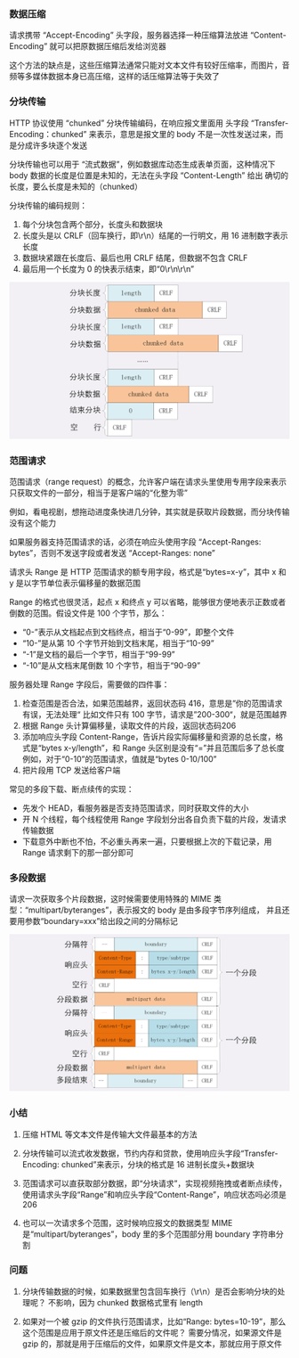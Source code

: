 ### 数据压缩

请求携带 “Accept-Encoding” 头字段，服务器选择一种压缩算法放进 “Content-Encoding” 就可以把原数据压缩后发给浏览器

这个方法的缺点是，这些压缩算法通常只能对文本文件有较好压缩率，而图片，音频等多媒体数据本身已高压缩，这样的话压缩算法等于失效了

### 分块传输

HTTP 协议使用 “chunked” 分块传输编码，在响应报文里面用 头字段 “Transfer-Encoding：chunked” 来表示，意思是报文里的 body 不是一次性发送过来，而是分成许多块逐个发送

分块传输也可以用于 “流式数据”，例如数据库动态生成表单页面，这种情况下 body 数据的长度是位置是未知的，无法在头字段 “Content-Length” 给出 确切的长度，要么长度是未知的（chunked）

分块传输的编码规则：
  1. 每个分块包含两个部分，长度头和数据块
  2. 长度头是以 CRLF（回车换行，即\r\n）结尾的一行明文，用 16 进制数字表示长度
  3. 数据块紧跟在长度后、最后也用 CRLF 结尾，但数据不包含 CRLF
  4. 最后用一个长度为 0 的快表示结束，即“0\r\n\r\n”

![avatar](../picture/数据分块.jpg)


### 范围请求
范围请求（range request）的概念，允许客户端在请求头里使用专用字段来表示只获取文件的一部分，相当于是客户端的“化整为零”

例如，看电视剧，想拖动进度条快进几分钟，其实就是获取片段数据，而分块传输没有这个能力

如果服务器支持范围请求的话，必须在响应头使用字段 “Accept-Ranges: bytes”，否则不发送字段或者发送 “Accept-Ranges: none”

请求头 Range 是 HTTP 范围请求的额专用字段，格式是“bytes=x-y”，其中 x 和 y 是以字节单位表示偏移量的数据范围

Range 的格式也很灵活，起点 x 和终点 y 可以省略，能够很方便地表示正数或者倒数的范围。假设文件是 100 个字节，那么：

* “0-”表示从文档起点到文档终点，相当于“0-99”，即整个文件
* “10-”是从第 10 个字节开始到文档末尾，相当于“10-99”
* “-1”是文档的最后一个字节，相当于“99-99”
* “-10”是从文档末尾倒数 10 个字节，相当于“90-99”

服务器处理 Range 字段后，需要做的四件事：

1. 检查范围是否合法，如果范围越界，返回状态码 416，意思是”你的范围请求有误，无法处理“ 比如文件只有 100 字节，请求是”200-300“，就是范围越界
2. 根据 Range 头计算偏移量，读取文件的片段，返回状态码206
3. 添加响应头字段 Content-Range，告诉片段实际偏移量和资源的总长度，格式是“bytes x-y/length”，和 Range 头区别是没有“=”并且范围后多了总长度 例如，对于“0-10”的范围请求，值就是“bytes 0-10/100”
4. 把片段用 TCP 发送给客户端

常见的多段下载、断点续传的实现：

* 先发个 HEAD，看服务器是否支持范围请求，同时获取文件的大小
* 开 N 个线程，每个线程使用 Range 字段划分出各自负责下载的片段，发请求传输数据
* 下载意外中断也不怕，不必重头再来一遍，只要根据上次的下载记录，用 Range 请求剩下的那一部分即可

### 多段数据

请求一次获取多个片段数据，这时候需要使用特殊的 MIME 类型：“multipart/byteranges”，表示报文的 body 是由多段字节序列组成，
并且还要用参数“boundary=xxx”给出段之间的分隔标记


![avatar](../picture/数据分块2.jpg)

### 小结

1. 压缩 HTML 等文本文件是传输大文件最基本的方法

2. 分块传输可以流式收发数据，节约内存和贷款，使用响应头字段“Transfer-Encoding: chunked”来表示，分块的格式是 16 进制长度头+数据块

3. 范围请求可以直获取部分数据，即“分块请求”，实现视频拖拽或者断点续传，使用请求头字段“Range”和响应头字段“Content-Range”，响应状态吗必须是 206

4. 也可以一次请求多个范围，这时候响应报文的数据类型 MIME 是“multipart/byteranges”，body 里的多个范围部分用 boundary 字符串分割


### 问题

1. 分块传输数据的时候，如果数据里包含回车换行（\r\n）是否会影响分块的处理呢？
不影响，因为 chunked 数据格式里有 length

2. 如果对一个被 gzip 的文件执行范围请求，比如“Range: bytes=10-19”，那么这个范围是应用于原文件还是压缩后的文件呢？
需要分情况，如果源文件是 gzip 的，那就是用于压缩后的文件，如果原文件是文本，那就应用于原文件